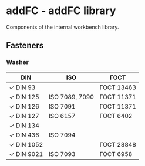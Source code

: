 # addFC - addFC library

Components of the internal workbench library.

## Fasteners

### Washer

|DIN      |ISO            |ГОСТ       |
|---------|---------------|-----------|
|✓ DIN 93   |               |ГОСТ 13463 |
|✓ DIN 125  |ISO 7089, 7090 |ГОСТ 11371 |
|✓ DIN 126  |ISO 7091       |ГОСТ 11371 |
|✓ DIN 127  |ISO 6157       |ГОСТ 6402  |
|✓ DIN 134  |               |           |
|✓ DIN 436  |ISO 7094       |           |
|✓ DIN 1052 |               |ГОСТ 28848 |
|✓ DIN 9021 |ISO 7093       |ГОСТ 6958  |